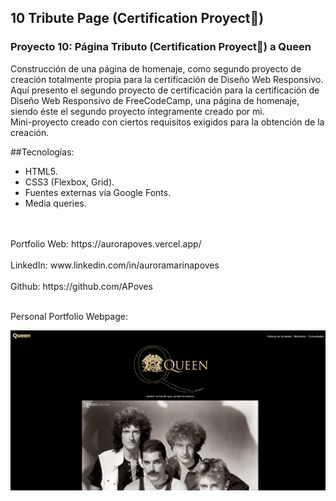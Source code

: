 ## 10 Tribute Page (Certification Proyect🎯)
### Proyecto 10: Página Tributo (Certification Proyect🎯) a Queen
Construcción de una página de homenaje, como segundo proyecto de creación totalmente propia para la certificación de Diseño Web Responsivo. 
<br>
Aquí presento el segundo proyecto de certificación para la certificación de Diseño Web Responsivo de FreeCodeCamp, una página de homenaje, siendo éste el segundo proyecto íntegramente creado por mi.
<br> Mini-proyecto creado con ciertos requisitos exigidos para la obtención de la creación.
<br>

##Tecnologías: 
- HTML5.
- CSS3 (Flexbox, Grid).
- Fuentes externas vía Google Fonts.
- Media queries.
<br>
<br>
  Portfolio Web: https://aurorapoves.vercel.app/
<br>
<br>
  LinkedIn: www.linkedin.com/in/auroramarinapoves
<br>
<br>
  Github: https://github.com/APoves
<br>
<br>

  Personal Portfolio Webpage:

![Personal Portfolio Webpage](https://github.com/APoves/Responsive-Web-Design/blob/main/10%20P%C3%A1gina%20de%20Homenaje/P%C3%A1gina%20homenaje%20Queen.png)
